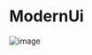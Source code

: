 # ModernUi

![image](https://user-images.githubusercontent.com/30009438/218244621-ee558332-7814-4ae2-bd2b-434d63bf7847.png)
